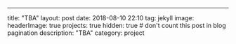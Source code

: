 ---
title: "TBA"
layout: post
date: 2018-08-10 22:10
tag: jekyll
image: 
headerImage: true
projects: true
hidden: true # don't count this post in blog pagination
description: "TBA"
category: project

